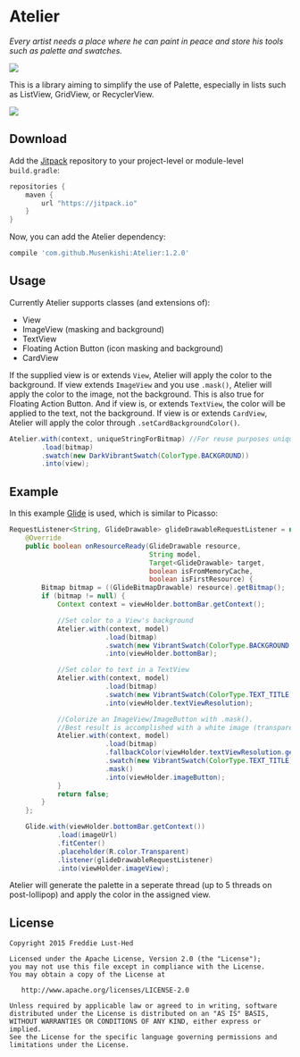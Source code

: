 # Atelier
*Every artist needs a place where he can paint in peace and store his tools such as palette and swatches.*

![](https://img.shields.io/github/release/Musenkishi/PaletteLoader.svg?label=JitPack%20Maven)

This is a library aiming to simplify the use of Palette, especially in lists such as ListView, GridView, or RecyclerView.

![](assets/sample.gif)

## Download

Add the [Jitpack][jit] repository to your project-level or module-level `build.gradle`:
```groovy
repositories {
	maven {
		url "https://jitpack.io"
    }
}
```

Now, you can add the Atelier dependency:
```groovy
compile 'com.github.Musenkishi:Atelier:1.2.0'
```

## Usage

Currently Atelier supports classes (and extensions of):
* View
* ImageView (masking and background)
* TextView
* Floating Action Button (icon masking and background)
* CardView

If the supplied view is or extends `View`, Atelier will apply the color to the background. If view extends `ImageView` and you use `.mask()`, Atelier will apply the color to the image, not the background. This is also true for Floating Action Button. And if view is, or extends `TextView`, the color will be applied to the text, not the background. If view is or extends `CardView`, Atelier will apply the color through `.setCardBackgroundColor()`.

```java
Atelier.with(context, uniqueStringForBitmap) //For reuse purposes uniqueStringForBitmap could be the url for the image.
        .load(bitmap)
        .swatch(new DarkVibrantSwatch(ColorType.BACKGROUND))
        .into(view);
```

## Example
In this example [Glide][glide] is used, which is similar to Picasso:
```java
RequestListener<String, GlideDrawable> glideDrawableRequestListener = new RequestListener<String, GlideDrawable>() {
    @Override
    public boolean onResourceReady(GlideDrawable resource,
                                   String model,
                                   Target<GlideDrawable> target,
                                   boolean isFromMemoryCache,
                                   boolean isFirstResource) {
        Bitmap bitmap = ((GlideBitmapDrawable) resource).getBitmap();
        if (bitmap != null) {
            Context context = viewHolder.bottomBar.getContext();

		    //Set color to a View's background
            Atelier.with(context, model)
                        .load(bitmap)
                        .swatch(new VibrantSwatch(ColorType.BACKGROUND))
                        .into(viewHolder.bottomBar);

		    //Set color to text in a TextView
            Atelier.with(context, model)
                        .load(bitmap)
                        .swatch(new VibrantSwatch(ColorType.TEXT_TITLE))
                        .into(viewHolder.textViewResolution);

		    //Colorize an ImageView/ImageButton with .mask().
            //Best result is accomplished with a white image (transparent bakground).
            Atelier.with(context, model)
                        .load(bitmap)
                        .fallbackColor(viewHolder.textViewResolution.getCurrentTextColor())
                        .swatch(new VibrantSwatch(ColorType.TEXT_TITLE))
                        .mask()
                        .into(viewHolder.imageButton);
            }
            return false;
        }
    };

    Glide.with(viewHolder.bottomBar.getContext())
            .load(imageUrl)
            .fitCenter()
            .placeholder(R.color.Transparent)
            .listener(glideDrawableRequestListener)
            .into(viewHolder.imageView);
```

Atelier will generate the palette in a seperate thread (up to 5 threads on post-lollipop) and apply the color in the assigned view.

## License

	Copyright 2015 Freddie Lust-Hed

	Licensed under the Apache License, Version 2.0 (the "License");
	you may not use this file except in compliance with the License.
	You may obtain a copy of the License at

	   http://www.apache.org/licenses/LICENSE-2.0

	Unless required by applicable law or agreed to in writing, software
	distributed under the License is distributed on an "AS IS" BASIS,
	WITHOUT WARRANTIES OR CONDITIONS OF ANY KIND, either express or implied.
	See the License for the specific language governing permissions and
	limitations under the License.


 [jmdns]: https://github.com/openhab/jmdns
 [jit]: https://jitpack.io
 [glide]: https://github.com/bumptech/glide
